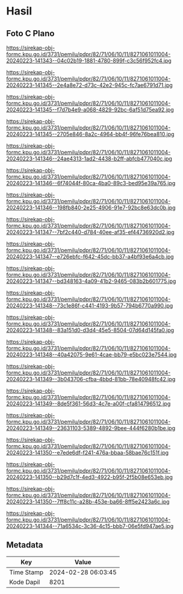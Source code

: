 # Hasil

## Foto C Plano

https://sirekap-obj-formc.kpu.go.id/3731/pemilu/pdpr/82/71/06/10/11/8271061011004-20240223-141343--04c02b19-1881-4780-899f-c3c56f952fc4.jpg

https://sirekap-obj-formc.kpu.go.id/3731/pemilu/pdpr/82/71/06/10/11/8271061011004-20240223-141345--2e4a8e72-d73c-42e2-945c-fc7ae6791d71.jpg

https://sirekap-obj-formc.kpu.go.id/3731/pemilu/pdpr/82/71/06/10/11/8271061011004-20240223-141345--f7d7b4e9-a068-4829-92bc-6af51d75ea92.jpg

https://sirekap-obj-formc.kpu.go.id/3731/pemilu/pdpr/82/71/06/10/11/8271061011004-20240223-141345--2705e846-8a2c-4964-bb4f-96fe76bea810.jpg

https://sirekap-obj-formc.kpu.go.id/3731/pemilu/pdpr/82/71/06/10/11/8271061011004-20240223-141346--24ae4313-1ad2-4438-b2ff-abfcb477040c.jpg

https://sirekap-obj-formc.kpu.go.id/3731/pemilu/pdpr/82/71/06/10/11/8271061011004-20240223-141346--6f74044f-80ca-4ba0-89c3-bed95e39a765.jpg

https://sirekap-obj-formc.kpu.go.id/3731/pemilu/pdpr/82/71/06/10/11/8271061011004-20240223-141346--198fb840-2e25-4906-91e7-92bc8e63dc0b.jpg

https://sirekap-obj-formc.kpu.go.id/3731/pemilu/pdpr/82/71/06/10/11/8271061011004-20240223-141347--7bf2c440-d784-40ee-af35-ef44736920d2.jpg

https://sirekap-obj-formc.kpu.go.id/3731/pemilu/pdpr/82/71/06/10/11/8271061011004-20240223-141347--e726ebfc-f642-45dc-bb37-a4bf93e6a4cb.jpg

https://sirekap-obj-formc.kpu.go.id/3731/pemilu/pdpr/82/71/06/10/11/8271061011004-20240223-141347--bd348163-4a09-41b2-9465-083b2b601775.jpg

https://sirekap-obj-formc.kpu.go.id/3731/pemilu/pdpr/82/71/06/10/11/8271061011004-20240223-141348--73c1e86f-c441-4193-9b57-794b6770a990.jpg

https://sirekap-obj-formc.kpu.go.id/3731/pemilu/pdpr/82/71/06/10/11/8271061011004-20240223-141348--83a151d0-d3d4-45e5-8504-07d64d145fa0.jpg

https://sirekap-obj-formc.kpu.go.id/3731/pemilu/pdpr/82/71/06/10/11/8271061011004-20240223-141348--40a42075-9e61-4cae-bb79-e5bc023e7544.jpg

https://sirekap-obj-formc.kpu.go.id/3731/pemilu/pdpr/82/71/06/10/11/8271061011004-20240223-141349--3b043706-cfba-4bbd-81bb-78e40948fc42.jpg

https://sirekap-obj-formc.kpu.go.id/3731/pemilu/pdpr/82/71/06/10/11/8271061011004-20240223-141349--8de5f361-56d3-4c7e-a00f-cfa814796512.jpg

https://sirekap-obj-formc.kpu.go.id/3731/pemilu/pdpr/82/71/06/10/11/8271061011004-20240223-141349--23631103-5389-4892-9bee-444f6280b1be.jpg

https://sirekap-obj-formc.kpu.go.id/3731/pemilu/pdpr/82/71/06/10/11/8271061011004-20240223-141350--e7ede6df-f241-476a-bbaa-58bae76c151f.jpg

https://sirekap-obj-formc.kpu.go.id/3731/pemilu/pdpr/82/71/06/10/11/8271061011004-20240223-141350--b29d7c1f-4ed3-4922-b95f-2f5b08e653eb.jpg

https://sirekap-obj-formc.kpu.go.id/3731/pemilu/pdpr/82/71/06/10/11/8271061011004-20240223-141350--7ff8c11c-a28b-453e-ba66-8ff5e2423a6c.jpg

https://sirekap-obj-formc.kpu.go.id/3731/pemilu/pdpr/82/71/06/10/11/8271061011004-20240223-141344--71a6534c-3c36-4c15-bbb7-06e5fd947ae5.jpg


## Metadata

| Key        | Value               |
| ---------- | ------------------- |
| Time Stamp | 2024-02-28 06:03:45 |
| Kode Dapil | 8201                |



